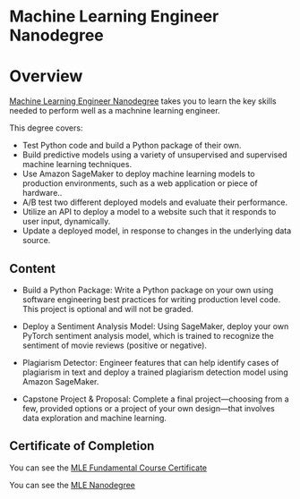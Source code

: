 # Machine Learning Engineer Nanodegree

# Overview
[Machine Learning Engineer Nanodegree](https://www.udacity.com/course/machine-learning-engineer-nanodegree--nd009t) takes you to learn the key skills needed to perform well as a machnine learning engineer.

This degree covers:

* Test Python code and build a Python package of their own.
* Build predictive models using a variety of unsupervised and supervised machine learning techniques.
* Use Amazon SageMaker to deploy machine learning models to production environments, such as a web application or piece of hardware..
*  A/B test two different deployed models and evaluate their performance.
* Utilize an API to deploy a model to a website such that it responds to user input, dynamically.
* Update a deployed model, in response to changes in the underlying data source.

## Content

* Build a Python Package: Write a Python package on your own using software engineering best practices for writing production level code. This project is optional and will not be graded.

* Deploy a Sentiment Analysis Model: Using SageMaker, deploy your own PyTorch sentiment analysis model, which is trained to recognize the sentiment of movie reviews (positive or negative).

* Plagiarism Detector: Engineer features that can help identify cases of plagiarism in text and deploy a trained plagiarism detection model using Amazon SageMaker.

* Capstone Project & Proposal: Complete a final project—choosing from a few, provided options or a project of your own design—that involves data exploration and machine learning.

## Certificate of Completion

You can see the [MLE Fundamental Course Certificate](https://github.com/eaamankwah/Certificates/blob/main/Udacity-Fundamental-course-in-the%20AWS-Machine-Learning-Scholarship.pdf)

You can see the [MLE Nanodegree](https://github.com/eaamankwah/Certificates/blob/main/Udacity_MLEND_certificate.pdf)

